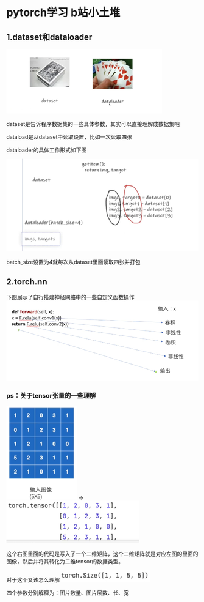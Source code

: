 # pytorch学习 b站小土堆
## 1.dataset和dataloader
![alt text](image.png)

dataset是告诉程序数据集的一些具体参数，其实可以直接理解成数据集吧

dataload是从dataset中读取设置，比如一次读取四张

dataloader的具体工作形式如下图

![alt text](image-1.png)

batch_size设置为4就每次从dataset里面读取四张并打包

## 2.torch.nn
下图展示了自行搭建神经网络中的一些自定义函数操作
![alt text](image-2.png)


### ps：关于tensor张量的一些理解
![alt text](image-5.png) -> ![alt text](image-3.png) 

这个右图里面的代码是写入了一个二维矩阵，这个二维矩阵就是对应左图的里面的图像，然后并将其转化为二维tensor的数据类型。

对于这个又该怎么理解![alt text](image-6.png)

四个参数分别解释为：图片数量、图片层数、长、宽